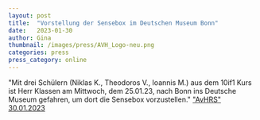 ```yaml
---
layout: post
title:  "Vorstellung der Sensebox im Deutschen Museum Bonn"
date:   2023-01-30 
author: Gina
thumbnail: /images/press/AVH_Logo-neu.png
categories: press
press_category: online
---
```

"Mit drei Schülern (Niklas K., Theodoros V., Ioannis M.) aus dem 10if1 Kurs ist Herr Klassen am Mittwoch, dem 25.01.23, nach Bonn ins Deutsche Museum gefahren, um dort die Sensebox vorzustellen."
<a href="https://avh-realschule.de/2023/01/30/vorstellung-der-sensebox-im-deutschen-museum-bonn/">"AvHRS" 30.01.2023</a>
